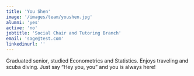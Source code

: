 ```yaml
---
title: 'You Shen'
image: '/images/team/youshen.jpg'
alumni: 'yes'
active: 'no'
jobtitle: 'Social Chair and Tutoring Branch'
email: 'sage@test.com'
linkedinurl: ''
---
```


Graduated senior, studied Econometrics and Statistics. Enjoys traveling and scuba diving. 
Just say “Hey you, you” and you is always here!
